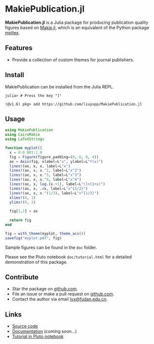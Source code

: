 # MakiePublication.jl

**MakiePublication.jl** is a Julia package for producing publication quality figures based on [Makie.jl](https://github.com/JuliaPlots/Makie.jl), which is an equivalent of the Python package [mpltex](https://github.com/liuyxpp/mpltex).

## Features

* Provide a collection of custom themes for journal publishers.

## Install

MakiePublication can be installed from the Julia REPL.

```console
julia> # Press the key "]"

(@v1.6) pkg> add https://github.com/liuyxpp/MakiePublication.jl
```

## Usage

```julia
using MakiePublication
using CairoMakie
using LaTeXStrings

function myplot()
  x = 0:0.001:1.0
  fig = Figure(figure_padding=(0, 6, 0, 4))
  ax = Axis(fig, xlabel=L"x", ylabel=L"f(x)")
  lines!(ax, x, x, label=L"x")
  lines!(ax, x, x.^2, label=L"x^2")
  lines!(ax, x, x.^3, label=L"x^3")
  lines!(ax, x, x.^4, label=L"x^4")
  lines!(ax, x, log.(x.+1), label=L"\ln(1+x)")
  lines!(ax, x, .√x, label=L"x^{1/2}")
  lines!(ax, x, x.^(1/3), label=L"x^{1/3}")
  xlims!(0, 1)
  ylims!(0, 1)
  
  fig[1,1] = ax
  
  return fig
end

fig = with_theme(myplot, theme_acs())
savefig("myplot.pdf", fig)
```

Sample figures can be found in the `doc` folder.

Please see the Pluto notebook `doc/tutorial.html` for a detailed demonstration of this package.

## Contribute

* Star the package on [github.com](https://github.com/liuyxpp/MakiePublication.jl).
* File an issue or make a pull request on [github.com](https://github.com/liuyxpp/MakiePublication.jl).
* Contact the author via email <lyx@fudan.edu.cn>.

## Links

* [Source code](https://github.com/liuyxpp/MakiePublication.jl)
* [Documentation](http://www.yxliu.group/2021/08/makie-publication) (coming soon...)
* [Tutorial in Pluto notebook](https://github.com/liuyxpp/MakiePublication.jl/blob/master/doc/tutorial.html)